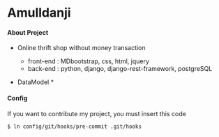 # Amulldanji

#### About Project 
* Online thrift shop without money transaction
  * front-end : MDbootstrap, css, html, jquery
  * back-end : python, django, django-rest-framework, postgreSQL

* DataModel
  *

#### Config
If you want to contribute my  project, you must insert this code


```
$ ln config/git/hooks/pre-commit .git/hooks
```
